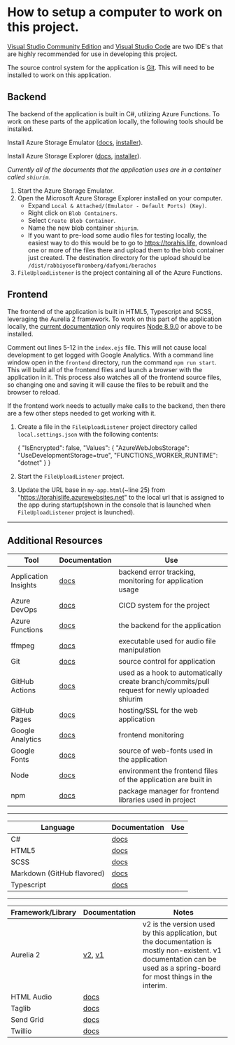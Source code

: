 # How to setup a computer to work on this project.

[Visual Studio Community Edition](https://visualstudio.microsoft.com/vs/community/) and [Visual Studio Code](https://code.visualstudio.com/) are two IDE's that are highly recommended for use in developing this project.

The source control system for the application is [Git](https://git-scm.com/). This will need to be installed to work on this application.

## Backend
The backend of the application is built in C#, utilizing Azure Functions. To work on these parts of the application locally, the following tools should be installed.

Install Azure Storage Emulator ([docs](https://docs.microsoft.com/en-us/azure/storage/common/storage-use-emulator), [installer](https://go.microsoft.com/fwlink/?linkid=717179&clcid=0x409)).

Install Azure Storage Explorer ([docs](https://azure.microsoft.com/en-us/features/storage-explorer/), [installer](https://go.microsoft.com/fwlink/?LinkId=708343&clcid=0x409)).

*Currently all of the documents that the application uses are in a container called `shiurim`.*
1. Start the Azure Storage Emulator.
2. Open the Microsoft Azure Storage Explorer installed on your computer.
    - Expand `Local & Attached/(Emulator - Default Ports) (Key)`.
    - Right click on `Blob Containers`.
    - Select `Create Blob Container`.
    - Name the new blob container `shiurim`.
    - If you want to pre-load some audio files for testing locally, the easiest way to do this would be to go to https://torahis.life, download one or more of the files there and upload them to the blob container just created. The destination directory for the upload should be `/dist/rabbiyosefbromberg/dafyomi/berachos`
3. `FileUploadListener` is the project containing all of the Azure Functions.

## Frontend
The frontend of the application is built in HTML5, Typescript and SCSS, leveraging the Aurelia 2 framework. To work on this part of the application locally, the [current documentation](https://docs.aurelia.io/getting-started/quick-start-guide/creating-your-first-app) only requires [Node 8.9.0](https://nodejs.org/en/) or above to be installed.

Comment out lines 5-12 in the `index.ejs` file. This will not cause local development to get logged with Google Analytics. With a command line window open in the `frontend` directory, run the command `npm run start`. This will build all of the frontend files and launch a browser with the application in it. This process also watches all of the frontend source files, so changing one and saving it will cause the files to be rebuilt and the browser to reload.

If the frontend work needs to actually make calls to the backend, then there are a few other steps needed to get working with it.
1. Create a file in the `FileUploadListener` project directory called `local.settings.json` with the following contents:

    {
      "IsEncrypted": false,
      "Values": {
        "AzureWebJobsStorage": "UseDevelopmentStorage=true",
        "FUNCTIONS_WORKER_RUNTIME": "dotnet"
      }
    }
2. Start the `FileUploadListener` project.
3. Update the URL base in `my-app.html`(~line 25) from "https://torahislife.azurewebsites.net" to the local url that is assigned to the app during startup(shown in the console that is launched when `FileUploadListener` project is launched).

---
## Additional Resources
| Tool | Documentation | Use |
| ---- | ------------- | --- |
| Application Insights | [docs](https://docs.microsoft.com/en-us/azure/azure-monitor/app/app-insights-overview) | backend error tracking, monitoring for application usage |
| Azure DevOps | [docs](https://azure.microsoft.com/en-us/solutions/devops/) | CICD system for the project |
| Azure Functions | [docs](https://docs.microsoft.com/en-us/azure/azure-functions/) | the backend for the application |
| ffmpeg | [docs](https://ffmpeg.org/) | executable used for audio file manipulation |
| Git  | [docs](https://git-scm.com/doc) | source control for application |
| GitHub Actions | [docs](https://github.com/features/actions) | used as a hook to automatically create branch/commits/pull request for newly uploaded shiurim |
| GitHub Pages | [docs](https://pages.github.com/) | hosting/SSL for the web application |
| Google Analytics | [docs](https://support.google.com/analytics) | frontend monitoring |
| Google Fonts | [docs](https://fonts.google.com/) | source of web-fonts used in the application |
| Node | [docs](https://nodejs.org/en/docs/) | environment the frontend files of the application are built in |
| npm | [docs](https://docs.npmjs.com/) | package manager for frontend libraries used in project |

---
| Language | Documentation | Use |
| ---------- | ------------- | --- |
| C#         | [docs](https://docs.microsoft.com/en-us/dotnet/csharp/) |
| HTML5      |[docs](https://developer.mozilla.org/en-US/docs/Web/Guide/HTML/HTML5) |
| SCSS       | [docs](https://sass-lang.com/documentation) |
| Markdown (GitHub flavored) | [docs](https://guides.github.com/features/mastering-markdown/) |
| Typescript | [docs](https://www.typescriptlang.org/docs/home.html) |

---
| Framework/Library | Documentation | Notes |
| ---------- | ------------- | --- |
| Aurelia 2  | [v2](https://docs.aurelia.io/), [v1](https://aurelia.io/docs) | v2 is the version used by this application, but the documentation is mostly non-existent. v1 documentation can be used as a spring-board for most things in the interim. |
| HTML Audio | [docs](https://developer.mozilla.org/en-US/docs/Web/HTML/Element/audio) |
| Taglib | [docs](https://github.com/mono/taglib-sharp#taglib) |
| Send Grid | [docs](https://sendgrid.com/docs/) |
| Twillio | [docs](https://www.twilio.com/docs) |